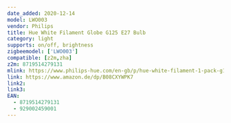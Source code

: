 ```yaml
---
date_added: 2020-12-14
model: LWO003
vendor: Philips
title: Hue White Filament Globe G125 E27 Bulb
category: light
supports: on/off, brightness
zigbeemodel: ['LWO003']
compatible: [z2m,zha]
z2m: 8719514279131
mlink: https://www.philips-hue.com/en-gb/p/hue-white-filament-1-pack-g125-e27-filament-globe/8719514279131
link: https://www.amazon.de/dp/B08CXYWPK7
link2: 
link3: 
EAN: 
  - 8719514279131
  - 929002459001
---
```

